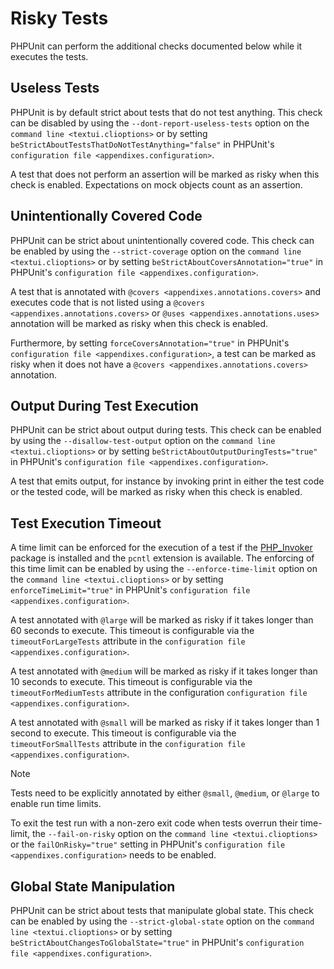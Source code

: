 Risky Tests
===========

PHPUnit can perform the additional checks documented below while it
executes the tests.

Useless Tests
-------------

PHPUnit is by default strict about tests that do not test anything. This
check can be disabled by using the `--dont-report-useless-tests` option
on the `command line <textui.clioptions>` or by setting
`beStrictAboutTestsThatDoNotTestAnything="false"` in PHPUnit's
`configuration file <appendixes.configuration>`.

A test that does not perform an assertion will be marked as risky when
this check is enabled. Expectations on mock objects count as an
assertion.

Unintentionally Covered Code
----------------------------

PHPUnit can be strict about unintentionally covered code. This check can
be enabled by using the `--strict-coverage` option on the
`command line <textui.clioptions>` or by setting
`beStrictAboutCoversAnnotation="true"` in PHPUnit's
`configuration file <appendixes.configuration>`.

A test that is annotated with `@covers <appendixes.annotations.covers>`
and executes code that is not listed using a
`@covers <appendixes.annotations.covers>` or
`@uses <appendixes.annotations.uses>` annotation will be marked as risky
when this check is enabled.

Furthermore, by setting `forceCoversAnnotation="true"` in PHPUnit's
`configuration file <appendixes.configuration>`, a test can be marked as
risky when it does not have a `@covers <appendixes.annotations.covers>`
annotation.

Output During Test Execution
----------------------------

PHPUnit can be strict about output during tests. This check can be
enabled by using the `--disallow-test-output` option on the
`command line <textui.clioptions>` or by setting
`beStrictAboutOutputDuringTests="true"` in PHPUnit's
`configuration file <appendixes.configuration>`.

A test that emits output, for instance by invoking print in either the
test code or the tested code, will be marked as risky when this check is
enabled.

Test Execution Timeout
----------------------

A time limit can be enforced for the execution of a test if the
[PHP\_Invoker](https://packagist.org/packages/phpunit/php-invoker)
package is installed and the `pcntl` extension is available. The
enforcing of this time limit can be enabled by using the
`--enforce-time-limit` option on the `command line <textui.clioptions>`
or by setting `enforceTimeLimit="true"` in PHPUnit's
`configuration file <appendixes.configuration>`.

A test annotated with `@large` will be marked as risky if it takes
longer than 60 seconds to execute. This timeout is configurable via the
`timeoutForLargeTests` attribute in the
`configuration file <appendixes.configuration>`.

A test annotated with `@medium` will be marked as risky if it takes
longer than 10 seconds to execute. This timeout is configurable via the
`timeoutForMediumTests` attribute in the configuration
`configuration file <appendixes.configuration>`.

A test annotated with `@small` will be marked as risky if it takes
longer than 1 second to execute. This timeout is configurable via the
`timeoutForSmallTests` attribute in the
`configuration file <appendixes.configuration>`.

Note

Tests need to be explicitly annotated by either `@small`, `@medium`, or
`@large` to enable run time limits.

To exit the test run with a non-zero exit code when tests overrun their
time-limit, the `--fail-on-risky` option on the
`command line <textui.clioptions>` or the `failOnRisky="true"` setting
in PHPUnit's `configuration file <appendixes.configuration>` needs to be
enabled.

Global State Manipulation
-------------------------

PHPUnit can be strict about tests that manipulate global state. This
check can be enabled by using the `--strict-global-state` option on the
`command line <textui.clioptions>` or by setting
`beStrictAboutChangesToGlobalState="true"` in PHPUnit's
`configuration file <appendixes.configuration>`.
